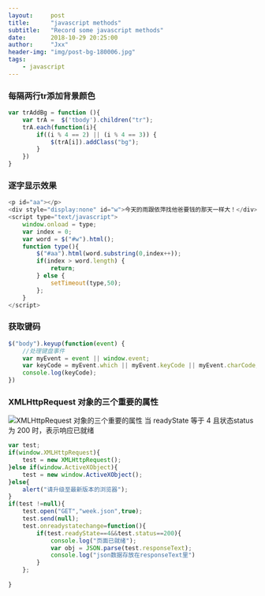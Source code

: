 ```yaml
---
layout:     post
title:      "javascript methods"
subtitle:   "Record some javascript methods"
date:       2018-10-29 20:25:00
author:     "Jxx"
header-img: "img/post-bg-180006.jpg"
tags:
    - javascript
---
```



### 每隔两行tr添加背景颜色
```javascript
var trAddBg = function (){
    var trA =  $('tbody').children("tr");
    trA.each(function(i){
        if((i % 4 == 2) || (i % 4 == 3)) {
            $(trA[i]).addClass("bg");
        }
    })
}
```

### 逐字显示效果
```javascript
<p id="aa"></p>
<div style="display:none" id="w">今天的雨跟依萍找他爸要钱的那天一样大！</div>
<script type="text/javascript">
    window.onload = type;
    var index = 0;
    var word = $("#w").html();
    function type(){
        $("#aa").html(word.substring(0,index++));
        if(index > word.length) {
            return;
        } else {
            setTimeout(type,50);
        };
    }
</script>
```

### 获取键码
```javascript
$("body").keyup(function(event) {
    //处理键盘事件
    var myEvent = event || window.event;
    var keyCode = myEvent.which || myEvent.keyCode || myEvent.charCode;
    console.log(keyCode);
})
```

### XMLHttpRequest 对象的三个重要的属性
![XMLHttpRequest 对象的三个重要的属性](https://onepiece1991.github.io/img/in-post/post-js-version/xmlHttpRequest.png)
当 readyState 等于 4 且状态status为 200 时，表示响应已就绪
```javascript
var test;  
if(window.XMLHttpRequest){  
    test = new XMLHttpRequest();  
}else if(window.ActiveXObject){  
    test = new window.ActiveXObject();  
}else{  
    alert("请升级至最新版本的浏览器");  
}  
if(test !=null){  
    test.open("GET","week.json",true);  
    test.send(null);  
    test.onreadystatechange=function(){  
        if(test.readyState==4&&test.status==200){  
            console.log("页面已就绪");
            var obj = JSON.parse(test.responseText);  
            console.log("json数据存放在responseText里")  
        }  
    };  
  
}
```

